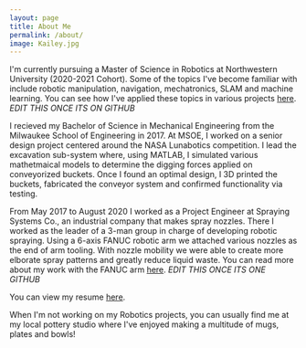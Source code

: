 ```yaml
---
layout: page
title: About Me
permalink: /about/
image: Kailey.jpg
---
```


I'm currently pursuing a Master of Science in Robotics at Northwestern University (2020-2021 Cohort). Some of the topics I've become familiar with include robotic manipulation, navigation, mechatronics, SLAM and machine learning. You can see how I've applied these topics in various projects <a href="http://127.0.0.1:4000/kaileysmith.github.io/" target="_blank" rel="noopener noreferrer">here</a>. *EDIT THIS ONCE ITS ON GITHUB*

I recieved my Bachelor of Science in Mechanical Engineering from the Milwaukee School of Engineering in 2017. At MSOE, I worked on a senior design project centered around the NASA Lunabotics competition. I lead the excavation sub-system where, using MATLAB, I simulated various mathetmaical models to determine the digging forces applied on conveyorized buckets. Once I found an optimal design, I 3D printed the buckets, fabricated the conveyor system and confirmed functionality via testing. 

From May 2017 to August 2020 I worked as a Project Engineer at Spraying Systems Co., an industrial company that makes spray nozzles. There I worked as the leader of a 3-man group in charge of developing robotic spraying. Using a 6-axis FANUC robotic arm we attached various nozzles as the end of arm tooling. With nozzle mobility we were able to create more elborate spray patterns and greatly reduce liquid waste. You can read more about my work with the FANUC arm <a href="http://127.0.0.1:4000/kaileysmith.github.io/2019/08/28/FANUC/" target="_blank" rel="noopener noreferrer">here</a>. *EDIT THIS ONCE ITS ONE GITHUB* 


You can view my resume <a href="https://drive.google.com/file/d/1SSu7PINUUNm-aCHh1WBY4tKjLfe7M5JJ/view?usp=sharing" target="_blank" rel="noopener noreferrer">here</a>.

When I'm not working on my Robotics projects, you can usually find me at my local pottery studio where I've enjoyed making a multitude of mugs, plates and bowls!